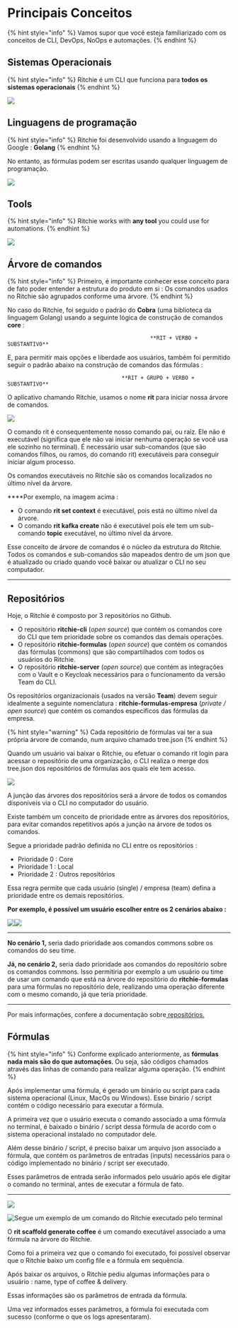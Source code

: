 # Principais Conceitos

{% hint style="info" %}
Vamos supor que você esteja familiarizado com os conceitos de CLI, DevOps, NoOps e automações.
{% endhint %}

## Sistemas Operacionais

{% hint style="info" %}
Ritchie é um CLI que funciona para **todos os sistemas operacionais**
{% endhint %}

![](https://gblobscdn.gitbook.com/assets%2F-M-QT0ly86uQ2URUFYGO%2F-M6ptPEhAXXh4CHIC1XB%2F-M6q3nXhcN2HCWbXKY6N%2FScreenshot%202020-05-08%20at%2017.55.00.png?alt=media&token=64970202-83e5-49a1-b453-8a3e80e47015)

## **Linguagens de programação**

{% hint style="info" %}
Ritchie foi desenvolvido usando a linguagem do Google : **Golang**
{% endhint %}

No entanto, as fórmulas podem ser escritas usando qualquer linguagem de programação.

![](.gitbook/assets/screenshot-2020-05-08-at-17.54.34.png)

## Tools

{% hint style="info" %}
Ritchie works with **any tool** you could use for automations.
{% endhint %}

![](.gitbook/assets/screenshot-2020-05-08-at-17.54.49%20%281%29.png)

## **Árvore de comandos**

{% hint style="info" %}
Primeiro, é importante conhecer esse conceito para de fato poder entender a estrutura do produto em si : Os comandos usados no Ritchie são agrupados conforme uma árvore. 
{% endhint %}

No caso do Ritchie, foi seguido o padrão do **Cobra** \(uma biblioteca da linguagem Golang\) usando a seguinte lógica de construção de comandos **core** :

                                                 **RIT + VERBO + SUBSTANTIVO**

E, para permitir mais opções e liberdade aos usuários, também foi permitido seguir o padrão abaixo na construção de comandos das fórmulas :

                                        **RIT + GRUPO + VERBO + SUBSTANTIVO**

O aplicativo chamando Ritchie, usamos o nome **rit** para iniciar nossa árvore de comandos.

![](.gitbook/assets/arvore-rit.png)

O comando rit é consequentemente nosso comando pai, ou raíz. Ele não é executável \(significa que ele não vai iniciar nenhuma operação se você usa ele sozinho no terminal\). É necessário usar sub-comandos \(que são comandos filhos, ou ramos, do comando rit\) executáveis para conseguir iniciar algum processo.

Os comandos executáveis no Ritchie são os comandos localizados no último nível da árvore.  
  
****Por exemplo, na imagem acima : 

* O comando **rit set context** é executável, pois está no último nível da árvore.
* O comando **rit kafka create** não é executável pois ele tem um sub-comando **topic** executável, no último nível da árvore.

Esse conceito de árvore de comandos é o núcleo da estrutura do Ritchie. Todos os comandos e sub-comandos são mapeados dentro de um json que é atualizado ou criado quando você baixar ou atualizar o CLI no seu computador.  
****

## **Repositórios**

Hoje, o Ritchie é composto por 3 repositórios no Github.

* O repositório **ritchie-cli** \(_open source_\) que contém os comandos core do CLI que tem prioridade sobre os comandos das demais operações. 
* O repositório **ritchie-formulas** \(_open source_\) que contém os comandos das fórmulas \(commons\) que são compartilhados com todos os usuários do Ritchie. 
* O repositório **ritchie-server** \(_open source_\) que contém as integrações com o Vault e o Keycloak necessários para o funcionamento da versão Team do CLI. 

Os repositórios organizacionais \(usados na versão **Team**\) devem seguir idealmente a seguinte nomenclatura : **ritchie-formulas-empresa** \(_private / open source_\) que contém os comandos específicos das fórmulas da empresa.  


{% hint style="warning" %}
Cada repositório de fórmulas vai ter a sua própria árvore de comando, num arquivo chamado tree.json
{% endhint %}

Quando um usuário vai baixar o Ritchie, ou efetuar o comando rit login para acessar o repositório de uma organização, o CLI realiza o merge dos tree.json dos repositórios de fórmulas aos quais ele tem acesso. 

![](.gitbook/assets/fluxo-cli.png)

A junção das árvores dos repositórios será a árvore de todos os comandos disponíveis via o CLI no computador do usuário.

Existe também um conceito de prioridade entre as árvores dos repositórios, para evitar comandos repetitivos após a junção na árvore de todos os comandos.

Segue a prioridade padrão definida no CLI entre os repositórios :

* Prioridade 0 : Core
* Prioridade 1 : Local
* Prioridade 2 : Outros repositórios 

Essa regra permite que cada usuário \(single\) / empresa \(team\) defina a prioridade entre os demais repositórios.

**Por exemplo, é possível um usuário escolher entre os 2 cenários abaixo :**

![](https://lh4.googleusercontent.com/XwM1MIenWGVB45DjC1A7-t_glfsYaznphkJMe7Bcxaa6RJpmy9pRBVW9hNaNw_LFJO5iEl4Zx9uNGAgpxLkPa6awswyeb_D7JktkN6M-Wntc0ad5e26LHE4I3PjoQe3Wnh29JpES)![](https://lh5.googleusercontent.com/h-6piqq1Yl-T7veYMe5rrlVWGi22P4RMs0Y3vcYn-sITSkW2w2SCXR9NjPq0jgcRwWpZnCTmIoO7jXJgc4hm9-3y1Q9SKyQwl75PtTSow4IIEoZ53Tx71FIkNIl6QsNHOrn_nUca)  
****

**No cenário 1,** seria dado prioridade aos comandos commons sobre os comandos do seu time.

**Já, no cenário 2,** seria dado prioridade aos comandos do repositório sobre os comandos commons. Isso permitiria por exemplo a um usuário ou time de usar um comando que está na árvore do repositório do **ritchie-formulas** para uma fórmulas no repositório dele, realizando uma operação diferente com o mesmo comando, já que teria prioridade.  
****

Por mais informações, confere a documentação sobre[ repositórios.](https://docs.ritchiecli.io/v/doc-portuguese/arquitetura-do-sistema/repositorios)

## **Fórmulas**

{% hint style="info" %}
Conforme explicado anteriormente, as **fórmulas nada mais são do que automações**. Ou seja, são códigos chamados através das linhas de comando para realizar alguma operação.
{% endhint %}

Após implementar uma fórmula, é gerado um binário ou script para cada sistema operacional \(Linux, MacOs ou Windows\). Esse binário / script contém o código necessário para executar a fórmula.

A primeira vez que o usuário executa o comando associado a uma fórmula no terminal, é baixado o binário / script dessa fórmula de acordo com o sistema operacional instalado no computador dele.

Além desse binário / script, é preciso baixar um arquivo json associado a fórmula, que contém os parâmetros de entradas \(inputs\) necessários para o código implementado no binário / script ser executado.

Esses parâmetros de entrada serão informados pelo usuário após ele digitar o comando no terminal, antes de executar a fórmula de fato.  
****

![](.gitbook/assets/fluxo-formulas.png)



![Segue um exemplo de um comando do Ritchie executado pelo terminal](https://lh3.googleusercontent.com/viskNlV4iXyN63RYhBdgu9I010Rz6nXaliyFKvC9vAHDyrQm2fEPUXzF5l6QclYEoQywEeXYZq3hPQFP_DqGQYJkk38E3nuam4rJQPSdl5zHU6HzP9Q2mEfg3TJeBuacn2geRgx7)

O **rit scaffold generate coffee** é um comando executável associado a uma fórmula na árvore do Ritchie.

Como foi a primeira vez que o comando foi executado, foi possível observar que o Ritchie baixo um config file e a fórmula em sequência.

Após baixar os arquivos, o Ritchie pediu algumas informações para o usuário : name, type of coffee & delivery. 

Essas informações são os parâmetros de entrada da fórmula.

Uma vez informados esses parâmetros, a fórmula foi executada com sucesso \(conforme o que os logs apresentaram\).


